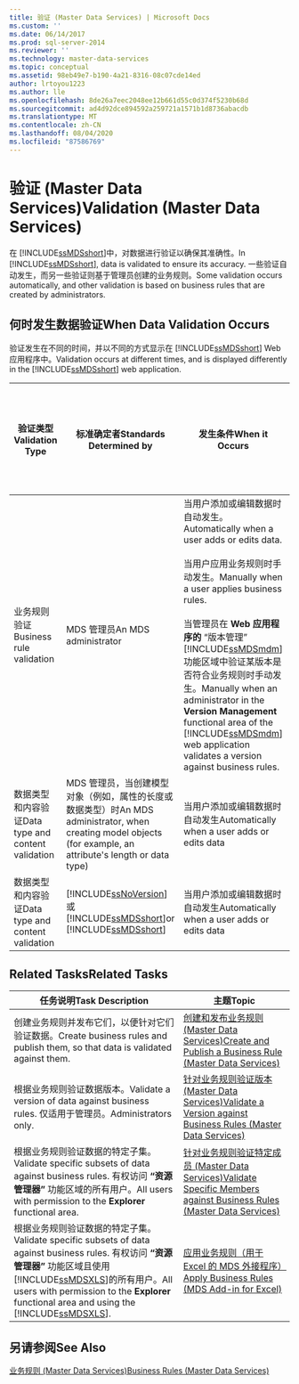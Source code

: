 ```yaml
---
title: 验证 (Master Data Services) | Microsoft Docs
ms.custom: ''
ms.date: 06/14/2017
ms.prod: sql-server-2014
ms.reviewer: ''
ms.technology: master-data-services
ms.topic: conceptual
ms.assetid: 98eb49e7-b190-4a21-8316-08c07cde14ed
author: lrtoyou1223
ms.author: lle
ms.openlocfilehash: 8de26a7eec2048ee12b661d55c0d374f5230b68d
ms.sourcegitcommit: ad4d92dce894592a259721a1571b1d8736abacdb
ms.translationtype: MT
ms.contentlocale: zh-CN
ms.lasthandoff: 08/04/2020
ms.locfileid: "87586769"
---
```

# <a name="validation-master-data-services"></a><span data-ttu-id="012a0-102">验证 (Master Data Services)</span><span class="sxs-lookup"><span data-stu-id="012a0-102">Validation (Master Data Services)</span></span>
  <span data-ttu-id="012a0-103">在 [!INCLUDE[ssMDSshort](../includes/ssmdsshort-md.md)]中，对数据进行验证以确保其准确性。</span><span class="sxs-lookup"><span data-stu-id="012a0-103">In [!INCLUDE[ssMDSshort](../includes/ssmdsshort-md.md)], data is validated to ensure its accuracy.</span></span> <span data-ttu-id="012a0-104">一些验证自动发生，而另一些验证则基于管理员创建的业务规则。</span><span class="sxs-lookup"><span data-stu-id="012a0-104">Some validation occurs automatically, and other validation is based on business rules that are created by administrators.</span></span>  
  
## <a name="when-data-validation-occurs"></a><span data-ttu-id="012a0-105">何时发生数据验证</span><span class="sxs-lookup"><span data-stu-id="012a0-105">When Data Validation Occurs</span></span>  
 <span data-ttu-id="012a0-106">验证发生在不同的时间，并以不同的方式显示在 [!INCLUDE[ssMDSshort](../includes/ssmdsshort-md.md)] Web 应用程序中。</span><span class="sxs-lookup"><span data-stu-id="012a0-106">Validation occurs at different times, and is displayed differently in the [!INCLUDE[ssMDSshort](../includes/ssmdsshort-md.md)] web application.</span></span>  
  
|<span data-ttu-id="012a0-107">验证类型</span><span class="sxs-lookup"><span data-stu-id="012a0-107">Validation Type</span></span>|<span data-ttu-id="012a0-108">标准确定者</span><span class="sxs-lookup"><span data-stu-id="012a0-108">Standards Determined by</span></span>|<span data-ttu-id="012a0-109">发生条件</span><span class="sxs-lookup"><span data-stu-id="012a0-109">When it Occurs</span></span>|<span data-ttu-id="012a0-110">在 MasterData 管理器 Web UI 中显示为</span><span class="sxs-lookup"><span data-stu-id="012a0-110">Displayed in the MasterData Manager web UI as</span></span>|<span data-ttu-id="012a0-111">在 Excel 外接程序中显示为</span><span class="sxs-lookup"><span data-stu-id="012a0-111">Displayed in the Add-in for Excel as</span></span>|<span data-ttu-id="012a0-112">是否将数据保存到 MDS 存储库？</span><span class="sxs-lookup"><span data-stu-id="012a0-112">Is Data Saved to the MDS Repository?</span></span>|  
|---------------------|-----------------------------|--------------------|---------------------------------------------------|-------------------------------------------|------------------------------------------|  
|<span data-ttu-id="012a0-113">业务规则验证</span><span class="sxs-lookup"><span data-stu-id="012a0-113">Business rule validation</span></span>|<span data-ttu-id="012a0-114">MDS 管理员</span><span class="sxs-lookup"><span data-stu-id="012a0-114">An MDS administrator</span></span>|<span data-ttu-id="012a0-115">当用户添加或编辑数据时自动发生。</span><span class="sxs-lookup"><span data-stu-id="012a0-115">Automatically when a user adds or edits data.</span></span><br /><br /> <span data-ttu-id="012a0-116">当用户应用业务规则时手动发生。</span><span class="sxs-lookup"><span data-stu-id="012a0-116">Manually when a user applies business rules.</span></span><br /><br /> <span data-ttu-id="012a0-117">当管理员在 **Web 应用程序的** “版本管理” [!INCLUDE[ssMDSmdm](../includes/ssmdsmdm-md.md)] 功能区域中验证某版本是否符合业务规则时手动发生。</span><span class="sxs-lookup"><span data-stu-id="012a0-117">Manually when an administrator in the **Version Management** functional area of the [!INCLUDE[ssMDSmdm](../includes/ssmdsmdm-md.md)] web application validates a version against business rules.</span></span>|<span data-ttu-id="012a0-118">验证错误</span><span class="sxs-lookup"><span data-stu-id="012a0-118">Validation Errors</span></span>|<span data-ttu-id="012a0-119">ValidationStatus</span><span class="sxs-lookup"><span data-stu-id="012a0-119">ValidationStatus</span></span>|<span data-ttu-id="012a0-120">是</span><span class="sxs-lookup"><span data-stu-id="012a0-120">Yes</span></span>|  
|<span data-ttu-id="012a0-121">数据类型和内容验证</span><span class="sxs-lookup"><span data-stu-id="012a0-121">Data type and content validation</span></span>|<span data-ttu-id="012a0-122">MDS 管理员，当创建模型对象（例如，属性的长度或数据类型）时</span><span class="sxs-lookup"><span data-stu-id="012a0-122">An MDS administrator, when creating model objects (for example, an attribute's length or data type)</span></span>|<span data-ttu-id="012a0-123">当用户添加或编辑数据时自动发生</span><span class="sxs-lookup"><span data-stu-id="012a0-123">Automatically when a user adds or edits data</span></span>|<span data-ttu-id="012a0-124">输入错误</span><span class="sxs-lookup"><span data-stu-id="012a0-124">Input Errors</span></span>|<span data-ttu-id="012a0-125">InputStatus</span><span class="sxs-lookup"><span data-stu-id="012a0-125">InputStatus</span></span>|<span data-ttu-id="012a0-126">否</span><span class="sxs-lookup"><span data-stu-id="012a0-126">No</span></span>|  
|<span data-ttu-id="012a0-127">数据类型和内容验证</span><span class="sxs-lookup"><span data-stu-id="012a0-127">Data type and content validation</span></span>|[!INCLUDE[ssNoVersion](../includes/ssnoversion-md.md)] <span data-ttu-id="012a0-128">或 [!INCLUDE[ssMDSshort](../includes/ssmdsshort-md.md)]</span><span class="sxs-lookup"><span data-stu-id="012a0-128">or [!INCLUDE[ssMDSshort](../includes/ssmdsshort-md.md)]</span></span>|<span data-ttu-id="012a0-129">当用户添加或编辑数据时自动发生</span><span class="sxs-lookup"><span data-stu-id="012a0-129">Automatically when a user adds or edits data</span></span>|<span data-ttu-id="012a0-130">输入错误</span><span class="sxs-lookup"><span data-stu-id="012a0-130">Input Errors</span></span>|<span data-ttu-id="012a0-131">InputStatus</span><span class="sxs-lookup"><span data-stu-id="012a0-131">InputStatus</span></span>|<span data-ttu-id="012a0-132">否</span><span class="sxs-lookup"><span data-stu-id="012a0-132">No</span></span>|  
  
## <a name="related-tasks"></a><span data-ttu-id="012a0-133">Related Tasks</span><span class="sxs-lookup"><span data-stu-id="012a0-133">Related Tasks</span></span>  
  
|<span data-ttu-id="012a0-134">任务说明</span><span class="sxs-lookup"><span data-stu-id="012a0-134">Task Description</span></span>|<span data-ttu-id="012a0-135">主题</span><span class="sxs-lookup"><span data-stu-id="012a0-135">Topic</span></span>|  
|----------------------|-----------|  
|<span data-ttu-id="012a0-136">创建业务规则并发布它们，以便针对它们验证数据。</span><span class="sxs-lookup"><span data-stu-id="012a0-136">Create business rules and publish them, so that data is validated against them.</span></span>|[<span data-ttu-id="012a0-137">创建和发布业务规则 (Master Data Services)</span><span class="sxs-lookup"><span data-stu-id="012a0-137">Create and Publish a Business Rule &#40;Master Data Services&#41;</span></span>](create-and-publish-a-business-rule-master-data-services.md)|  
|<span data-ttu-id="012a0-138">根据业务规则验证数据版本。</span><span class="sxs-lookup"><span data-stu-id="012a0-138">Validate a version of data against business rules.</span></span> <span data-ttu-id="012a0-139">仅适用于管理员。</span><span class="sxs-lookup"><span data-stu-id="012a0-139">Administrators only.</span></span>|[<span data-ttu-id="012a0-140">针对业务规则验证版本 (Master Data Services)</span><span class="sxs-lookup"><span data-stu-id="012a0-140">Validate a Version against Business Rules &#40;Master Data Services&#41;</span></span>](../../2014/master-data-services/validate-a-version-against-business-rules-master-data-services.md)|  
|<span data-ttu-id="012a0-141">根据业务规则验证数据的特定子集。</span><span class="sxs-lookup"><span data-stu-id="012a0-141">Validate specific subsets of data against business rules.</span></span> <span data-ttu-id="012a0-142">有权访问 **“资源管理器”** 功能区域的所有用户。</span><span class="sxs-lookup"><span data-stu-id="012a0-142">All users with permission to the **Explorer** functional area.</span></span>|[<span data-ttu-id="012a0-143">针对业务规则验证特定成员 (Master Data Services)</span><span class="sxs-lookup"><span data-stu-id="012a0-143">Validate Specific Members against Business Rules &#40;Master Data Services&#41;</span></span>](../../2014/master-data-services/validate-specific-members-against-business-rules-master-data-services.md)|  
|<span data-ttu-id="012a0-144">根据业务规则验证数据的特定子集。</span><span class="sxs-lookup"><span data-stu-id="012a0-144">Validate specific subsets of data against business rules.</span></span> <span data-ttu-id="012a0-145">有权访问 **“资源管理器”** 功能区域且使用 [!INCLUDE[ssMDSXLS](../includes/ssmdsxls-md.md)]的所有用户。</span><span class="sxs-lookup"><span data-stu-id="012a0-145">All users with permission to the **Explorer** functional area and using the [!INCLUDE[ssMDSXLS](../includes/ssmdsxls-md.md)].</span></span>|[<span data-ttu-id="012a0-146">应用业务规则（用于 Excel 的 MDS 外接程序）</span><span class="sxs-lookup"><span data-stu-id="012a0-146">Apply Business Rules &#40;MDS Add-in for Excel&#41;</span></span>](microsoft-excel-add-in/apply-business-rules-mds-add-in-for-excel.md)|  
  
## <a name="see-also"></a><span data-ttu-id="012a0-147">另请参阅</span><span class="sxs-lookup"><span data-stu-id="012a0-147">See Also</span></span>  
 [<span data-ttu-id="012a0-148">业务规则 (Master Data Services)</span><span class="sxs-lookup"><span data-stu-id="012a0-148">Business Rules &#40;Master Data Services&#41;</span></span>](../../2014/master-data-services/business-rules-master-data-services.md)  
  
  

